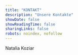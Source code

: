 ```yaml
---
title: "KONTAKT"
description: "Unsere Kontakte"
showDate: false
showReadingTime: false
sharingLinks: false
robots: noindex, nofollow
---
```


Natalia Koziar
